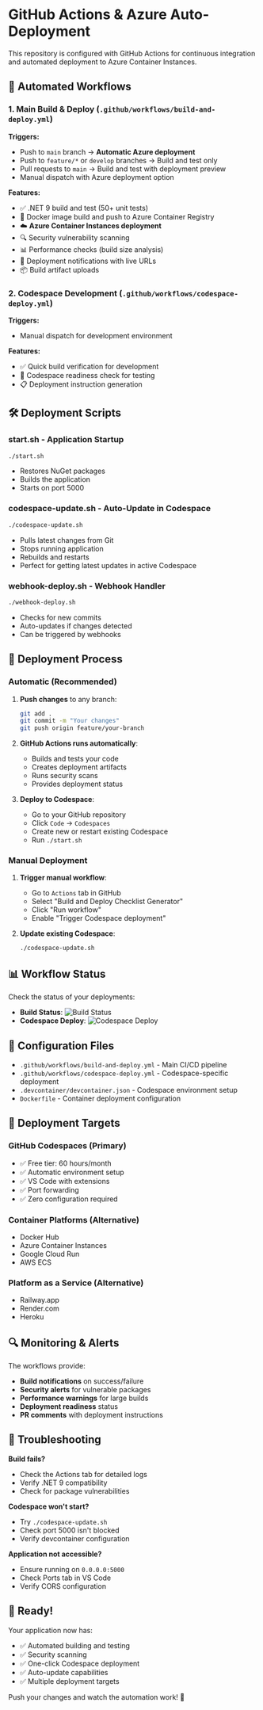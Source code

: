 # GitHub Actions & Azure Auto-Deployment

This repository is configured with GitHub Actions for continuous integration and automated deployment to Azure Container Instances.

## 🔄 Automated Workflows

### 1. **Main Build & Deploy** (`.github/workflows/build-and-deploy.yml`)

**Triggers:**
- Push to `main` branch → **Automatic Azure deployment**
- Push to `feature/*` or `develop` branches → Build and test only  
- Pull requests to `main` → Build and test with deployment preview
- Manual dispatch with Azure deployment option

**Features:**
- ✅ .NET 9 build and test (50+ unit tests)
- 🐳 Docker image build and push to Azure Container Registry
- ☁️ **Azure Container Instances deployment**
- 🔍 Security vulnerability scanning
- 📊 Performance checks (build size analysis)
- 📢 Deployment notifications with live URLs
- 📦 Build artifact uploads

### 2. **Codespace Development** (`.github/workflows/codespace-deploy.yml`)

**Triggers:**
- Manual dispatch for development environment

**Features:**
- ✅ Quick build verification for development
- 🧪 Codespace readiness check for testing
- 📋 Deployment instruction generation

## 🛠️ Deployment Scripts

### **start.sh** - Application Startup
```bash
./start.sh
```
- Restores NuGet packages
- Builds the application
- Starts on port 5000

### **codespace-update.sh** - Auto-Update in Codespace
```bash
./codespace-update.sh
```
- Pulls latest changes from Git
- Stops running application
- Rebuilds and restarts
- Perfect for getting latest updates in active Codespace

### **webhook-deploy.sh** - Webhook Handler
```bash
./webhook-deploy.sh
```
- Checks for new commits
- Auto-updates if changes detected
- Can be triggered by webhooks

## 🚀 Deployment Process

### **Automatic (Recommended)**

1. **Push changes** to any branch:
   ```bash
   git add .
   git commit -m "Your changes"
   git push origin feature/your-branch
   ```

2. **GitHub Actions runs automatically**:
   - Builds and tests your code
   - Creates deployment artifacts
   - Runs security scans
   - Provides deployment status

3. **Deploy to Codespace**:
   - Go to your GitHub repository
   - Click `Code` → `Codespaces`
   - Create new or restart existing Codespace
   - Run `./start.sh`

### **Manual Deployment**

1. **Trigger manual workflow**:
   - Go to `Actions` tab in GitHub
   - Select "Build and Deploy Checklist Generator"
   - Click "Run workflow"
   - Enable "Trigger Codespace deployment"

2. **Update existing Codespace**:
   ```bash
   ./codespace-update.sh
   ```

## 📊 Workflow Status

Check the status of your deployments:

- **Build Status**: ![Build Status](https://github.com/stephenjtyrrell/checklist-generator/workflows/Build%20and%20Deploy%20Checklist%20Generator/badge.svg)
- **Codespace Deploy**: ![Codespace Deploy](https://github.com/stephenjtyrrell/checklist-generator/workflows/Codespace%20Auto-Deploy/badge.svg)

## 🔧 Configuration Files

- `.github/workflows/build-and-deploy.yml` - Main CI/CD pipeline
- `.github/workflows/codespace-deploy.yml` - Codespace-specific deployment
- `.devcontainer/devcontainer.json` - Codespace environment setup
- `Dockerfile` - Container deployment configuration

## 🎯 Deployment Targets

### **GitHub Codespaces** (Primary)
- ✅ Free tier: 60 hours/month
- ✅ Automatic environment setup
- ✅ VS Code with extensions
- ✅ Port forwarding
- ✅ Zero configuration required

### **Container Platforms** (Alternative)
- Docker Hub
- Azure Container Instances
- Google Cloud Run
- AWS ECS

### **Platform as a Service** (Alternative)
- Railway.app
- Render.com
- Heroku

## 🔍 Monitoring & Alerts

The workflows provide:
- **Build notifications** on success/failure
- **Security alerts** for vulnerable packages
- **Performance warnings** for large builds
- **Deployment readiness** status
- **PR comments** with deployment instructions

## 🚨 Troubleshooting

**Build fails?**
- Check the Actions tab for detailed logs
- Verify .NET 9 compatibility
- Check for package vulnerabilities

**Codespace won't start?**
- Try `./codespace-update.sh`
- Check port 5000 isn't blocked
- Verify devcontainer configuration

**Application not accessible?**
- Ensure running on `0.0.0.0:5000`
- Check Ports tab in VS Code
- Verify CORS configuration

## 🎉 Ready!

Your application now has:
- ✅ Automated building and testing
- ✅ Security scanning
- ✅ One-click Codespace deployment
- ✅ Auto-update capabilities
- ✅ Multiple deployment targets

Push your changes and watch the automation work! 🚀
